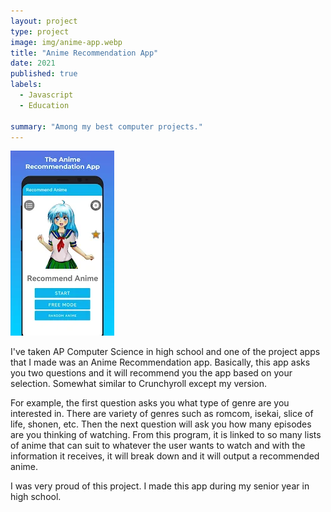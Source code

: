 ```yaml
---
layout: project
type: project
image: img/anime-app.webp
title: "Anime Recommendation App"
date: 2021
published: true
labels:
  - Javascript
  - Education
  
summary: "Among my best computer projects."
---
```


<img class="img-fluid" src="https://raw.githubusercontent.com/eisenhoweroallesma/eisenhoweroallesma.github.io/main/img/unnamed.webp">

I've taken AP Computer Science in high school and one of the project apps that I made was an Anime Recommendation app. Basically, this app asks you two questions and it will recommend you the app based on your selection. Somewhat similar to Crunchyroll except my version.

For example, the first question asks you what type of genre are you interested in. There are variety of genres such as romcom, isekai, slice of life, shonen, etc. Then the next question will ask you how many episodes
are you thinking of watching. From this program, it is linked to so many lists of anime that can suit to whatever the user wants to watch and with the information it receives, it will break down and it will output a recommended anime.

I was very proud of this project. I made this app during my senior year in high school.
